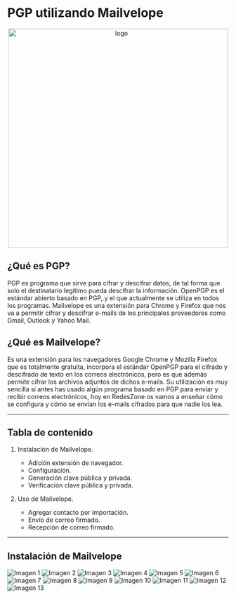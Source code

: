 # PGP utilizando Mailvelope
<p align="center">
    <img src="./img/logo_pgp.png" alt="logo" width="500"/>
</p>

## ¿Qué es PGP?
PGP es programa que sirve para cifrar y descifrar datos, de tal forma que solo el destinatario legítimo pueda descifrar la información. OpenPGP es el estándar abierto basado en PGP, y el que actualmente se utiliza en todos los programas. Mailvelope es una extensión para Chrome y Firefox que nos va a permitir cifrar y descifrar e-mails de los principales proveedores como Gmail, Outlook y Yahoo Mail.

## ¿Qué es Mailvelope?
Es una extensión para los navegadores Google Chrome y Mozilla Firefox que es totalmente gratuita, incorpora el estándar OpenPGP para el cifrado y descifrado de texto en los correos electrónicos, pero es que además permite cifrar los archivos adjuntos de dichos e-mails. Su utilización es muy sencilla si antes has usado algún programa basado en PGP para enviar y recibir correos electrónicos, hoy en RedesZone os vamos a enseñar cómo se configura y cómo se envían los e-mails cifrados para que nadie los lea.

---

## Tabla de contenido
1. Instalación de Mailvelope.
    - Adición extensión de navegador.
    - Configuración.
    - Generación clave pública y privada.
    - Verificación clave pública y privada.
	
2. Uso de Mailvelope.
    - Agregar contacto por importación.
    - Envío de correo firmado.
    - Recepción de correo firmado.
---

## Instalación de Mailvelope
![Imagen 1](./img/1.png)
![Imagen 2](./img/2.png)
![Imagen 3](./img/3.png)
![Imagen 4](./img/4.png)
![Imagen 5](./img/5.png)
![Imagen 6](./img/6.png)
![Imagen 7](./img/7.png)
![Imagen 8](./img/8.png)
![Imagen 9](./img/9.png)
![Imagen 10](./img/10.png)
![Imagen 11](./img/11.png)
![Imagen 12](./img/12.png)
![Imagen 13](./img/13.png)